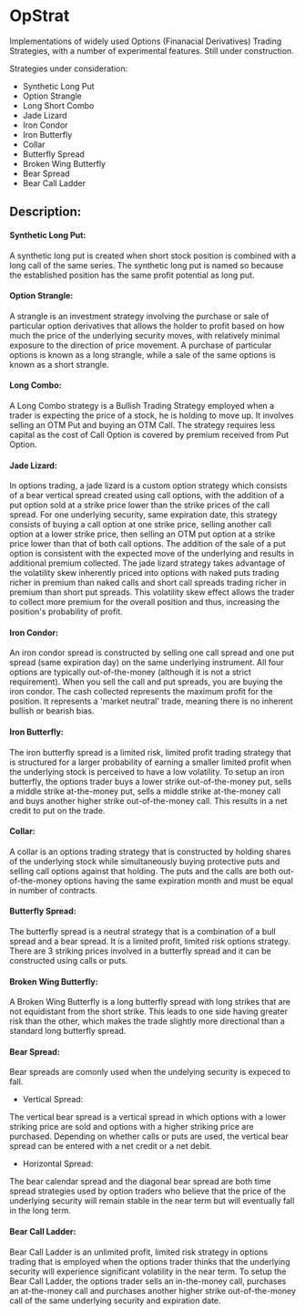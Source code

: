 # OpStrat
Implementations of  widely used Options (Finanacial Derivatives) Trading Strategies, with a number of experimental features. Still under construction. 


Strategies under consideration:

* Synthetic Long Put
* Option Strangle
* Long Short Combo
* Jade Lizard
* Iron Condor
* Iron Butterfly
* Collar
* Butterfly Spread
* Broken Wing Butterfly
* Bear Spread
* Bear Call Ladder

## Description:

#### Synthetic Long Put:

A synthetic long put is created when short stock position is combined with a long call of the same series.
The synthetic long put is named so because the established position has the same profit potential as long put.

#### Option Strangle:

A strangle is an investment strategy involving the purchase or sale of particular option derivatives that allows the holder to profit based on how much the price of the underlying security moves, with relatively minimal exposure to the direction of price movement. A purchase of particular options is known as a long strangle, while a sale of the same options is known as a short strangle.

#### Long Combo:

A Long Combo strategy is a Bullish Trading Strategy employed when a trader is expecting the price of a stock, he is holding to move up. It involves selling an OTM Put and buying an OTM Call. The strategy requires less capital as the cost of Call Option is covered by premium received from Put Option.

#### Jade Lizard:

In options trading, a jade lizard is a custom option strategy which consists of a bear vertical spread created using call options, with the addition of a put option sold at a strike price lower than the strike prices of the call spread. For one underlying security, same expiration date, this strategy consists of buying a call option at one strike price, selling another call option at a lower strike price, then selling an OTM put option at a strike price lower than that of both call options. The addition of the sale of a put option is consistent with the expected move of the underlying and results in additional premium collected. The jade lizard strategy takes advantage of the volatility skew inherently priced into options with naked puts trading richer in premium than naked calls and short call spreads trading richer in premium than short put spreads. This volatility skew effect allows the trader to collect more premium for the overall position and thus, increasing the position's probability of profit. 

#### Iron Condor:

An iron condor spread is constructed by selling one call spread and one put spread (same expiration day) on the same underlying instrument.
All four options are typically out-of-the-money (although it is not a strict requirement). When you sell the call and put spreads, you are buying the iron condor. The cash collected represents the maximum profit for the position.
It represents a 'market neutral' trade, meaning there is no inherent bullish or bearish bias.

#### Iron Butterfly:

The iron butterfly spread is a limited risk, limited profit trading strategy that is structured for a larger probability of earning a smaller limited profit when the underlying stock is perceived to have a low volatility. To setup an iron butterfly, the options trader buys a lower strike out-of-the-money put, sells a middle strike at-the-money put, sells a middle strike at-the-money call and buys another higher strike out-of-the-money call. This results in a net credit to put on the trade. 

#### Collar:

A collar is an options trading strategy that is constructed by holding shares of the underlying stock while simultaneously buying protective puts and selling call options against that holding. The puts and the calls are both out-of-the-money options having the same expiration month and must be equal in number of contracts. 

#### Butterfly Spread:

The butterfly spread is a neutral strategy that is a combination of a bull spread and a bear spread. It is a limited profit, limited risk options strategy. There are 3 striking prices involved in a butterfly spread and it can be constructed using calls or puts.

#### Broken Wing Butterfly:

A Broken Wing Butterfly is a long butterfly spread with long strikes that are not equidistant from the short strike. This leads to one side having greater risk than the other, which makes the trade slightly more directional than a standard long butterfly spread.

#### Bear Spread:

Bear spreads are comonly used when the undelying security is expeced to fall.

* Vertical Spread:

The vertical bear spread is a vertical spread in which options with a lower striking price are sold and options with a higher striking price are purchased. Depending on whether calls or puts are used, the vertical bear spread can be entered with a net credit or a net debit.

* Horizontal Spread:

The bear calendar spread and the diagonal bear spread are both time spread strategies used by option traders who believe that the price of the underlying security will remain stable in the near term but will eventually fall in the long term.

#### Bear Call Ladder:

Bear Call Ladder is an unlimited profit, limited risk strategy in options trading that is employed when the options trader thinks that the underlying security will experience significant volatility in the near term. To setup the Bear Call Ladder, the options trader sells an in-the-money call, purchases an at-the-money call and purchases another higher strike out-of-the-money call of the same underlying security and expiration date.
